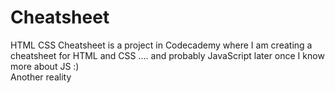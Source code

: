 # Cheatsheet
HTML CSS Cheatsheet is a project in Codecademy where I am creating a cheatsheet for HTML and CSS .... and probably JavaScript later once I know more about JS :)
<br>
Another reality
